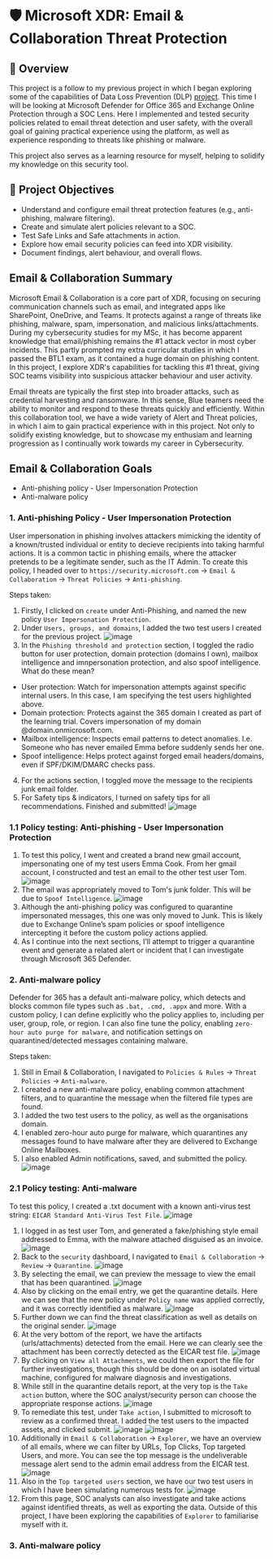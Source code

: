 # 🛡️ Microsoft XDR: Email & Collaboration Threat Protection

## 📘 Overview
This project is a follow to my previous project in which I began exploring some of the capabilities of Data Loss Prevention (DLP) [project](https://github.com/wilbcn/BlueTeam/blob/main/Endpoint-Protection/MicrosoftXDR/Data-Loss-Prevention-Practice.md). This time I will be looking at Microsoft Defender for Office 365 and Exchange Online Protection through a SOC Lens. Here I implemented and tested security policies related to email threat detection and user safety, with the overall goal of gaining practical experience using the platform, as well as experience responding to threats like phishing or malware. 

This project also serves as a learning resource for myself, helping to solidify my knowledge on this security tool.

## 🎯 Project Objectives
- Understand and configure email threat protection features (e.g., anti-phishing, malware filtering).
- Create and simulate alert policies relevant to a SOC.
- Test Safe Links and Safe attachments in action.
- Explore how email security policies can feed into XDR visibility.
- Document findings, alert behaviour, and overall flows.

## Email & Collaboration Summary
Microsoft Email & Collaboration is a core part of XDR, focusing on securing communication channels such as email, and integrated apps like SharePoint, OneDrive, and Teams. It protects against a range of threats like phishing, malware, spam, impersonation, and malicious links/attachments. During my cybersecurity studies for my MSc, it has become apparent knowledge that email/phishing remains the #1 attack vector in most cyber incidents. This partly prompted my extra curricular studies in which I passed the BTL1 exam, as it contained a huge domain on phishing content. In this project, I explore XDR's capabilities for tackling this #1 threat, giving SOC teams visibility into suspicious attacker behaviour and user activity.

Email threats are typically the first step into broader attacks, such as credential harvesting and ransomware. In this sense, Blue teamers need the ability to monitor and respond to these threats quickly and efficiently. Within this collaboration tool, we have a wide variety of Alert and Threat policies, in which I aim to gain practical experience with in this project. Not only to solidify existing knowledge, but to showcase my enthusiam and learning progression as I continually work towards my career in Cybersecurity.

## Email & Collaboration Goals
- Anti-phishing policy - User Impersonation Protection
- Anti-malware policy



### 1. Anti-phishing Policy - User Impersonation Protection
User impersonation in phishing involves attackers mimicking the identity of a known/trusted individual or entity to decieve recipients into taking harmful actions. It is a common tactic in phishing emails, where the attacker pretends to be a legitimate sender, such as the IT Admin. To create this policy, I headed over to `https://security.microsoft.com` -> `Email & Collaboration` -> `Threat Policies` -> `Anti-phishing`.

Steps taken:
1. Firstly, I clicked on `create` under Anti-Phishing, and named the new policy `User Impersonation Protection`.
2. Under `Users, groups, and domains`, I added the two test users I created for the previous project. 
![image](https://github.com/user-attachments/assets/ca2ff660-00a2-4b46-ae0a-b3bc395ba412)
3. In the `Phishing threshold and protection` section, I toggled the radio button for user protection, domain protection (domains I own), mailbox intelligence and imnpersonation protection, and also spoof intelligence.
What do these mean?
- User protection: Watch for impersonation attempts against specific internal users. In this case, I am specifying the test users highlighted above.
- Domain protection: Protects against the 365 domain I created as part of the learning trial. Covers impersonation of my domain @domain.onmicrosoft.com.
- Mailbox intelligence: Inspects email patterns to detect anomalies. I.e. Someone who has never emailed Emma before suddenly sends her one.
- Spoof intelligence: Helps protect against forged email headers/domains, even if SPF/DKIM/DMARC checks pass.

4. For the actions section, I toggled move the message to the recipients junk email folder.
5. For Safety tips & indicators, I turned on safety tips for all recommendations. Finished and submitted!
![image](https://github.com/user-attachments/assets/c3a45db6-d687-46f0-94bf-114b7e2555f5)

### 1.1 Policy testing: Anti-phishing - User Impersonation Protection
1. To test this policy, I went and created a brand new gmail account, impersonating one of my test users Emma Cook. From her gmail account, I constructed and test an email to the other test user Tom.
![image](https://github.com/user-attachments/assets/107f17bd-f557-40b7-aeba-f204035f3c90)
2. The email was appropriately moved to Tom's junk folder. This will be due to `Spoof Intelligence`.
![image](https://github.com/user-attachments/assets/5a1f75be-b900-4a15-87e4-e431c51199bf)
3. Although the anti-phishing policy was configured to quarantine impersonated messages, this one was only moved to Junk. This is likely due to Exchange Online’s spam policies or spoof intelligence intercepting it before the custom policy actions applied.
4. As I continue into the next sections, I’ll attempt to trigger a quarantine event and generate a related alert or incident that I can investigate through Microsoft 365 Defender.

### 2. Anti-malware policy
Defender for 365 has a default anti-malware policy, which detects and blocks common file types such as `.bat, .cmd, .appx` and more. With a custom policy, I can define explicitly who the policy applies to, including per user, group, role, or region. I can also fine tune the policy, enabling `zero-hour auto purge for malware`, and notification settings on quarantined/detected messages containing malware.

Steps taken:
1. Still in Email & Collaboration, I navigated to `Policies & Rules` -> `Threat Policies` -> `Anti-malware`.
2. I created a new anti-malware policy, enabling common attachment filters, and to quarantine the message when the filtered file types are found.
3. I added the two test users to the policy, as well as the organisations domain. 
4. I enabled zero-hour auto purge for malware, which quarantines any messages found to have malware after they are delivered to Exchange Online Mailboxes.
5. I also enabled Admin notifications, saved, and submitted the policy.
![image](https://github.com/user-attachments/assets/bfc69652-3d4d-4f22-be02-4c5d7febf226)

### 2.1 Policy testing: Anti-malware
To test this policy, I created a .txt document with a known anti-virus test string: `EICAR Standard Anti-Virus Test File`.
![image](https://github.com/user-attachments/assets/8825012d-d0a5-41be-afa8-eff725944309)

1. I logged in as test user Tom, and generated a fake/phishing style email addressed to Emma, with the malware attached disguised as an invoice.
![image](https://github.com/user-attachments/assets/ffbe31be-bfc7-4a62-80b5-223932ae3e75)
2. Back to the `security` dashboard, I navigated to `Email & Collaboration` -> `Review` -> `Quarantine`.
![image](https://github.com/user-attachments/assets/58dac7c6-234b-4fb1-87cd-78720069edee)
3. By selecting the email, we can preview the message to view the email that has been quarantined.
![image](https://github.com/user-attachments/assets/ef2fef34-3a51-4e50-a132-acae065d57bf)
4. Also by clicking on the email entry, we get the quarantine details. Here we can see that the new policy under `Policy name` was applied correctly, and it was correctly identified as malware.
![image](https://github.com/user-attachments/assets/0ca24a3a-ee90-4087-a4c1-84e952f2577f)
5. Further down we can find the threat classification as well as details on the original sender.
![image](https://github.com/user-attachments/assets/37357d6d-cab2-4904-b6c9-f8fd476a0a03)
6. At the very bottom of the report, we have the artifacts (urls/attachments) detected from the email. Here we can clearly see the attachment has been correctly detected as the EICAR test file.
![image](https://github.com/user-attachments/assets/c3f91885-45a8-491d-a1cb-350cf91c18d6)
7. By clicking on `View all Attachments`, we could then export the file for further investigations, though this should be done on an isolated virtual machine, configured for malware diagnosis and investigations.
8. While still in the quarantine details report, at the very top is the `Take action` button, where the SOC analyst/security person can choose the appropriate response actions.
![image](https://github.com/user-attachments/assets/82e042fa-b973-4b7d-a760-b5e50e24be04)
9. To remediate this test, under `Take action`, I submitted to microsoft to review as a confirmed threat. I added the test users to the impacted assets, and clicked submit.
![image](https://github.com/user-attachments/assets/ffabe7aa-eca1-4cca-ad6d-44313ab05339)
![image](https://github.com/user-attachments/assets/4149bf29-fdc0-4cf7-92f4-8a8b218326f9)
10. Additionally in `Email & Collaboration` -> `Explorer`, we have an overview of all emails, where we can filter by URLs, Top Clicks, Top targeted Users, and more. You can see the top message is the undeliverable message alert send to the admin email address from the EICAR test.
![image](https://github.com/user-attachments/assets/4c90cd67-fad9-46c3-8189-8df140a5c68d)
11. Also in the `Top targeted users` section, we have our two test users in which I have been simulating numerous tests for.
![image](https://github.com/user-attachments/assets/370e3305-07a5-454d-ae48-3b2c578f532a)
12. From this page, SOC analysts can also investigate and take actions against identified threats, as well as exporting the data. Outside of this project, I have been exploring the capabilities of `Explorer` to familiarise myself with it.

### 3. Anti-malware policy

